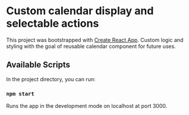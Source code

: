 # Custom calendar display and selectable actions

This project was bootstrapped with [Create React App](https://github.com/facebook/create-react-app). Custom logic and styling with the goal of reusable calendar component for future uses.

## Available Scripts

In the project directory, you can run:

### `npm start`

Runs the app in the development mode on localhost at port 3000.
